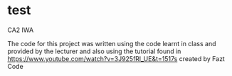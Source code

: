 # test
CA2  IWA

The code for this project was written using the code learnt in class and provided by the lecturer
and also using the tutorial found in https://www.youtube.com/watch?v=3J925fRl_UE&t=1517s created by Fazt Code
